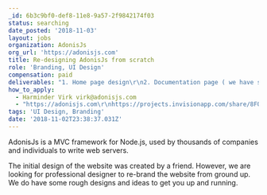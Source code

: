```yaml
---
_id: 6b3c9bf0-def8-11e8-9a57-2f9842174f03
status: searching
date_posted: '2018-11-03'
layout: jobs
organization: AdonisJs
org_url: 'https://adonisjs.com'
title: Re-designing AdonisJs from scratch
role: 'Branding, UI Design'
compensation: paid
deliverables: "1. Home page design\r\n2. Documentation page ( we have some initial designs to improve upon )\r\n3. Sub projects documentation."
how_to_apply:
  - Harminder Virk virk@adonisjs.com
  - "https://adonisjs.com\r\nhttps://projects.invisionapp.com/share/8FOOWXKNCPU#/screens"
tags: 'UI Design, Branding'
date: '2018-11-02T23:38:37.031Z'
---
```

AdonisJs is a MVC framework for Node.js, used by thousands of companies and individuals to write web servers.

The initial design of the website was created by a friend. However, we are looking for professional designer to re-brand the website from ground up. We do have some rough designs and ideas to get you up and running.
